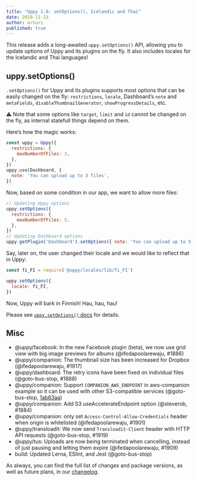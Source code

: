 ```yaml
---
title: "Uppy 1.6: setOptions(), Icelandic and Thai"
date: 2019-11-13
author: arturi
published: true
---
```


This release adds a long-awaited `uppy.setOptions()` API, allowing you to update options of Uppy and its plugins on the fly. It also includes locales for the Icelandic and Thai languages!

<!--more-->

## uppy.setOptions()

`.setOptions()` for Uppy and its plugins supports most options that can be easily changed on the fly: `restrictions`, `locale`, Dashboard’s `note` and `metaFields`, `disableThumbnailGenerator`, `showProgressDetails`, etc.

⚠️ Note that some options like `target`, `limit` and `id` cannot be changed on the fly, as internal statefull things depend on them.

Here’s how the magic works:

```js
const uppy = Uppy({
  restrictions: {
    maxNumberOfFiles: 3,
  },
})
uppy.use(Dashboard, {
  note: 'You can upload up to 3 files',
})
```

Now, based on some condition in our app, we want to allow more files:

```js
// Updating Uppy options
uppy.setOptions({
  restrictions: {
    maxNumberOfFiles: 5,
  },
})
// Updating Dashboard options
uppy.getPlugin('Dashboard').setOptions({ note: 'You can upload up to 5 files' })
```

Say, later on, the user changed their locale and we would like to reflect that in Uppy:

```js
const fi_FI = require('@uppy/locales/lib/fi_FI')

uppy.setOptions({
  locale: fi_FI,
})
```

Now, Uppy will bark in Finnish! Hau, hau, hau!

Please see [`uppy.setOptions()` docs](https://uppy.io/docs/uppy/#uppy-setOptions-opts) for details.

## Misc

- @uppy/facebook: In the new Facebook plugin (beta), we now use grid view with big image previews for albums (@ifedapoolarewaju, #1886)
- @uppy/companion: The thumbnail size has been increased for Dropbox (@ifedapoolarewaju, #1917)
- @uppy/dashboard: The retry icons have been fixed on individual files (@goto-bus-stop, #1888)
- @uppy/companion: Support `COMPANION_AWS_ENDPOINT` in aws-companion example so it can be used with other S3-compatible services (@goto-bus-stop, [1ab63aa](https://github.com/transloadit/uppy/commit/1ab63aa395859815871c4e1e62dda6e9ca66595f))
- @uppy/companion: Add S3 useAccelerateEndpoint option (@steverob, #1884)
- @uppy/companion: only set `Access-Control-Allow-Credentials` header when origin is whitelisted (@ifedapoolarewaju, #1901)
- @uppy/transloadit: We now send `Transloadit-Client` header with HTTP API requests (@goto-bus-stop, #1919)
- @uppy/tus: Uploads are now being terminated when cancelling, instead of just pausing and letting them expire (@ifedapoolarewaju, #1909)
- build: Updated Lerna, ESlint, and Jest (@goto-bus-stop)

As always, you can find the full list of changes and package versions, as well as future plans, in our [changelog](https://github.com/transloadit/uppy/blob/master/CHANGELOG.md).
